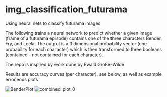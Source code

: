 # img_classification_futurama
Using neural nets to classify futurama images

The following trains a neural network to predict whether a given image (frame of a futurama episode) contains one of the three characters Bender, Fry, and Leela. The output is a 3 dimensional probability vector (one probability for each character) which is then transformed to three booleans (contained - not contained for each character).


The repo is inspired by work done by Ewald Große-Wilde

Results are accuracy curves (per character), see below, as well as example erroneous plots

![BenderPlot](https://github.com/fussballball/img_classification_futurama/assets/21143703/3c9800a4-c8dc-445e-9e3a-7cdd42567812)
![combined_plot_0](https://github.com/fussballball/img_classification_futurama/assets/21143703/007009f4-810d-4811-84b9-4a3f7e4f0b96)
